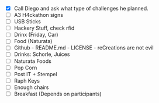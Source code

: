 - [x] Call Diego and ask what type of challenges he planned.
- [ ] A3 H4ckathon signs
- [ ] USB Sticks
- [ ] Hackery Stuff, check rfid
- [ ] Drinx (Friday, Car)
- [ ] Food (Naturata)
- [ ] Github - README.md - LICENSE - reCreations are not evil
- [ ] Drinks: Schorle, Juices
- [ ] Naturata Foods
- [ ] Pop Corn
- [ ] Post IT + Stempel
- [ ] Raph Keys
- [ ] Enough chairs
- [ ] Breakfast (Depends on participants)
